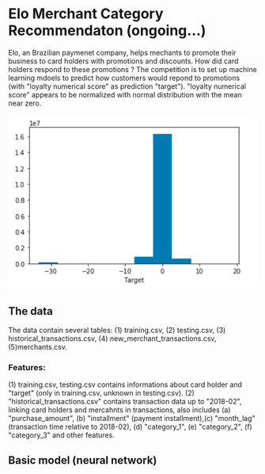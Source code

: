 # Elo Merchant Category Recommendaton (ongoing...)

Elo, an Brazilian paymenet company, helps mechants to promote their business to card holders with promotions and discounts. 
How did card holders respond to these promotions ?  The competition is to set up machine learning mdoels to predict how customers would repond to promotions (with "loyalty numerical score" as prediction "target").  "loyalty numerical score" appears to be normalized with normal distribution with the mean near zero.   
  
![alt text](https://github.com/Jun-depo/Merchant-Category-Recommendaton/blob/master/target.png)

## The data

The data contain several tables:
(1) training.csv, 
(2) testing.csv, 
(3) historical_transactions.csv, 
(4) new_merchant_transactions.csv, 
(5)merchants.csv.  

### Features: 
(1) training.csv, testing.csv contains informations about card holder and "target" (only in training.csv, unknown in testing.csv). 
(2) "historical_transactions.csv" contains transaction data up to "2018-02", linking card holders and mercahnts in transactions, also includes (a) "purchase_amount", (b) "installment" (payment installment),(c) "month_lag" (transaction time relative to 2018-02),  (d) "category_1", (e) "category_2", (f)  "category_3" and other features. 

## Basic model (neural network)

